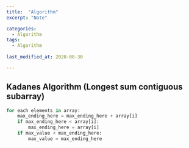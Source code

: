 ```yaml
---
title:  "Algorithm"
excerpt: "Note"

categories:
  - Algorithm
tags:
  - Algorithm
  
last_modified_at: 2020-08-30

---
```


## Kadanes Algorithm (Longest sum contiguous subarray)

``` python
for each elements in array:
    max_ending_here = max_ending_here + array[i]
    if max_ending_here < array[i]:
        max_ending_here = array[i]
    if max_value < max_ending_here:
        max_value = max_ending_here
```


